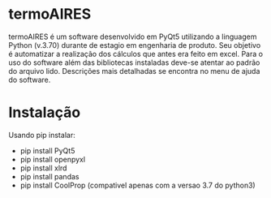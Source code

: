 # termoAIRES
termoAIRES é um software desenvolvido em PyQt5 utilizando a linguagem Python (v.3.70) durante de estagio em engenharia de produto.
Seu objetivo é automatizar a realização dos cálculos que antes era feito em excel. Para o uso do software além das bibliotecas instaladas deve-se atentar ao padrão do arquivo lido. Descrições mais detalhadas se encontra no menu de ajuda do software. 

# Instalação
Usando pip instalar:<br>
- pip install PyQt5<br>
- pip install openpyxl<br>
- pip install xlrd<br>
- pip install pandas<br>
- pip install CoolProp (compativel apenas com a versao 3.7 do python3)
